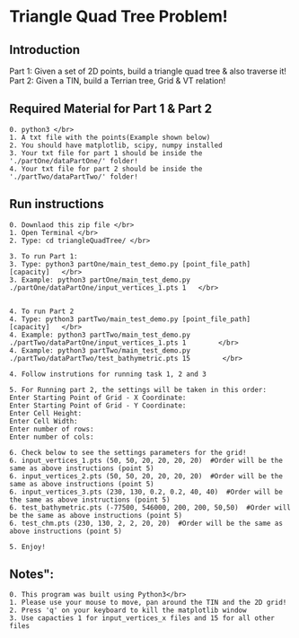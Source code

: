 # Triangle Quad Tree Problem!

  <h2> Introduction </h2>

  Part 1: Given a set of 2D points, build a triangle quad tree & also traverse it! </br>
  Part 2: Given a TIN, build a Terrian tree, Grid & VT relation! </br>

  <h2> Required Material for Part 1 & Part 2</h2>

    0. python3 </br>
    1. A txt file with the points(Example shown below)
    2. You should have matplotlib, scipy, numpy installed
    3. Your txt file for part 1 should be inside the './partOne/dataPartOne/' folder!
    4. Your txt file for part 2 should be inside the './partTwo/dataPartTwo/' folder!

  <h2>Run instructions </h2>

    0. Downlaod this zip file </br> 
    1. Open Terminal </br>
    2. Type: cd triangleQuadTree/ </br>
    
    3. To run Part 1:
    3. Type: python3 partOne/main_test_demo.py [point_file_path] [capacity]   </br>
    3. Example: python3 partOne/main_test_demo.py ./partOne/dataPartOne/input_vertices_1.pts 1   </br>


    4. To run Part 2
    4. Type: python3 partTwo/main_test_demo.py [point_file_path] [capacity]   </br>
    4. Example: python3 partTwo/main_test_demo.py ./partTwo/dataPartOne/input_vertices_1.pts 1        </br>
    4. Example: python3 partTwo/main_test_demo.py ./partTwo/dataPartTwo/test_bathymetric.pts 15        </br>

    4. Follow instrutions for running task 1, 2 and 3

    5. For Running part 2, the settings will be taken in this order:
    Enter Starting Point of Grid - X Coordinate: 
    Enter Starting Point of Grid - Y Coordinate: 
    Enter Cell Height: 
    Enter Cell Width: 
    Enter number of rows: 
    Enter number of cols: 

    6. Check below to see the settings parameters for the grid!
    6. input_vertices_1.pts (50, 50, 20, 20, 20, 20)  #Order will be the same as above instructions (point 5)
    6. input_vertices_2.pts (50, 50, 20, 20, 20, 20)  #Order will be the same as above instructions (point 5)
    6. input_vertices_3.pts (230, 130, 0.2, 0.2, 40, 40)  #Order will be the same as above instructions (point 5)
    6. test_bathymetric.pts (-77500, 546000, 200, 200, 50,50)  #Order will be the same as above instructions (point 5)
    6. test_chm.pts (230, 130, 2, 2, 20, 20)  #Order will be the same as above instructions (point 5)

    5. Enjoy!

  <h2>Notes": </h2>
  
    0. This program was built using Python3</br>
    1. Please use your mouse to move, pan around the TIN and the 2D grid!
    2. Press 'q' on your keyboard to kill the matplotlib window
    3. Use capacties 1 for input_vertices_x files and 15 for all other files




